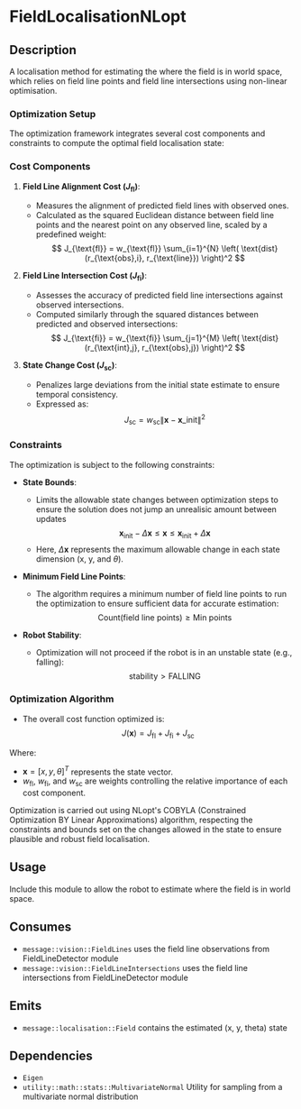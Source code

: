 # FieldLocalisationNLopt

## Description

A localisation method for estimating the where the field is in world space, which relies on field line points and field line intersections using non-linear optimisation.

### Optimization Setup

The optimization framework integrates several cost components and constraints to compute the optimal field localisation state:

### Cost Components

1. **Field Line Alignment Cost ($J_{\text{fl}}$)**:

   - Measures the alignment of predicted field lines with observed ones.
   - Calculated as the squared Euclidean distance between field line points and the nearest point on any observed line, scaled by a predefined weight:
    $$
    J_{\text{fl}} = w_{\text{fl}} \sum_{i=1}^{N} \left( \text{dist}(r_{\text{obs},i}, r_{\text{line}}) \right)^2
    $$

2. **Field Line Intersection Cost ($J_{\text{fi}}$)**:

   - Assesses the accuracy of predicted field line intersections against observed intersections.
   - Computed similarly through the squared distances between predicted and observed intersections:
  $$
  J_{\text{fi}} = w_{\text{fi}} \sum_{j=1}^{M} \left( \text{dist}(r_{\text{int},j}, r_{\text{obs},j}) \right)^2
  $$


3. **State Change Cost ($J_{\text{sc}}$)**:
   - Penalizes large deviations from the initial state estimate to ensure temporal consistency.
   - Expressed as:
     $$
     J_{\text{sc}} = w_{\text{sc}} \|\textbf{x} - \textbf{x}\_{\text{init}}\|^2
     $$

### Constraints

The optimization is subject to the following constraints:

- **State Bounds**:

  - Limits the allowable state changes between optimization steps to ensure the solution does not jump an unrealisic amount between updates
    $$ \textbf{x}_{\text{init}} - \Delta \textbf{x} \leq \textbf{x} \leq \textbf{x}_{\text{init}} + \Delta \textbf{x} $$
  - Here, $\Delta \textbf{x}$ represents the maximum allowable change in each state dimension (x, y, and $\theta$).

- **Minimum Field Line Points**:

  - The algorithm requires a minimum number of field line points to run the optimization to ensure sufficient data for accurate estimation:
    $$ \text{Count}(\text{field line points}) \geq \text{Min points} $$

- **Robot Stability**:
  - Optimization will not proceed if the robot is in an unstable state (e.g., falling):
    $$ \text{stability} > \text{FALLING} $$

### Optimization Algorithm

- The overall cost function optimized is:
  $$ J(\textbf{x}) = J_{\text{fl}} + J_{\text{fi}} + J_{\text{sc}} $$

Where:

- $\textbf{x} = [x, y, \theta]^T$ represents the state vector.
- $w_{\text{fl}}$, $w_{\text{fi}}$, and $w_{\text{sc}}$ are weights controlling the relative importance of each cost component.

Optimization is carried out using NLopt's COBYLA (Constrained Optimization BY Linear Approximations) algorithm, respecting the constraints and bounds set on the changes allowed in the state to ensure plausible and robust field localisation.

## Usage

Include this module to allow the robot to estimate where the field is in world space.

## Consumes

- `message::vision::FieldLines` uses the field line observations from FieldLineDetector module
- `message::vision::FieldLineIntersections` uses the field line intersections from FieldLineDetector module

## Emits

- `message::localisation::Field` contains the estimated (x, y, theta) state

## Dependencies

- `Eigen`
- `utility::math::stats::MultivariateNormal` Utility for sampling from a multivariate normal distribution
